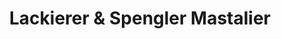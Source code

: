 ---
title: "Lackierer & Spengler Mastalier"
url: /wien/lackierer-und-spengler-mastalier/
shop: Autowerkstatt
---